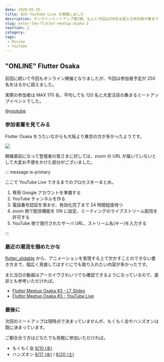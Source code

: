 ```yaml
---
date: 2020-05-25
title: 初の YouTube Live を開催しました
description: オンラインミートアップ第2弾、なんと今回は250名を超える参加者が集まりました、いつものように簡単にまとめておりますのでご確認いただければと思います。
slug: enter-the-flutter-meetup-osaka-3
reaction: 🎥
category: 
tags: 
 - Review
 - YouTube
---
```


## "ONLINE" Flutter Osaka

前回に続いて今回もオンライン開催となりましたが、今回は参加者予定が 250 名をはるかに超えました。

実際の参加者は MAX 170 名、平均しても 120 名と大変注目の集まるミートアップイベントでした。

@[youtube](UJyE1Bd5Y2o)

### 参加者層を見てみる

Flutter Osaka をうたいながらも大阪より東京の方が多かったようです。

![](https://i.imgur.com/A2LACK9.jpg)

開催直前になって登壇者の皆さまに対しては、zoom の URL が届いていないとして大変お不便をかけた部分がございました。

::: message is-primary

ここで YouTube Live できるまでのプロセスを一まとめ。

1. 専用 Google アカウントを準備する
2. YouTube チャンネルを作る
3. 電話番号認証を済ませ、有効化完了まで 24 時間程度待つ
4. zoom 側で配信機能を ON に設定、ミーティングのライブストリーム配信を許可する
5. YouTube 側で発行されたサーバ URL、ストリーム名(キー)を入力する

:::

### 最近の潮流を掴めたかな

[flutter_slidable](https://pub.dev/packages/flutter_slidable) から、アニメーションを実現する上で欠かすことのできない書き方まで、幅広く見直してはすぐにでも取り入れたい内容が多かったです。

また当日の動画はアーカイヴされいつでも確認できるようになっているので、是非とも参考いただければ。

- [Flutter Meetup Osaka #3 - LT Slides](https://flutter-jp.connpass.com/event/169452/presentation/)
- [Flutter Meetup Osaka #3 - YouTube Live](https://www.youtube.com/watch?v=UJyE1Bd5Y2o)

### 最後に

次回のミートアップは現時点で決まっていませんが、もくもく会やハンズオンは既に決まっています。

ご都合合う方はどなたでも気軽に参加いただければ。

 - もくもく会 [6/10 (水)](https://flutter-jp.connpass.com/event/177392/)
 - ハンズオン [6/17 (水)](https://flutter-jp.connpass.com/event/165228) / [6/20 (土)](https://flutter-jp.connpass.com/event/175920)
